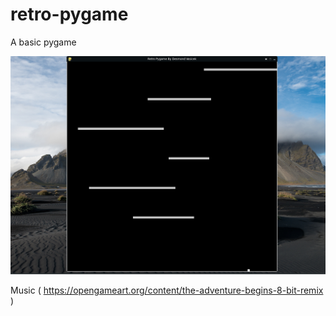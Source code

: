 # retro-pygame
A basic pygame

![Screenshot](screenshot.png)

Music ( https://opengameart.org/content/the-adventure-begins-8-bit-remix )
